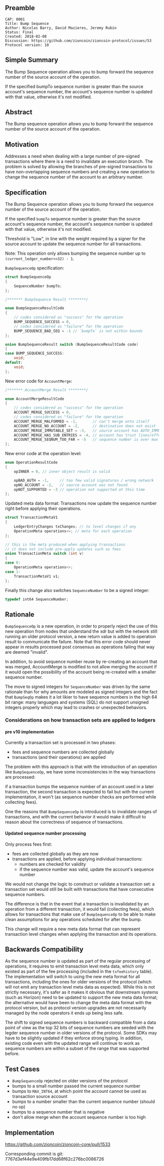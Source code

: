 ## Preamble

```
CAP: 0001
Title: Bump Sequence
Author: Nicolas Barry, David Mazieres, Jeremy Rubin
Status: Final
Created: 2018-02-08
Discussion: https://github.com/zioncoin/zioncoin-protocol/issues/53
Protocol version: 10
```

## Simple Summary
The Bump Sequence operation allows you to bump forward the sequence number of the source
account of the operation.

If the specified bumpTo sequence number is greater than the source account's
sequence number, the account's sequence number is updated with that value,
otherwise it's not modified.

## Abstract
The Bump sequence operation allows you to bump forward the sequence number of the source account
of the operation.

## Motivation
Addresses a need when dealing with a large number of pre-signed transactions
where there is a need to invalidate an execution branch.
The problem is solved by allowing the branches of pre-signed transactions
to have non-overlapping sequence numbers and creating a new operation to
change the sequence number of the account to an arbitrary number.

## Specification

The Bump Sequence operation allows you to bump forward the sequence number of the source
account of the operation.

If the specified `bumpTo` sequence number is greater than the source account's
 sequence number, the account's sequence number is updated with that value,
otherwise it's not modified.

Threshold is "Low", in line with the weight required by a signer for the source
account to update the sequence number for all transactions.

Note:
This operation only allows bumping the sequence number up to
`(current_ledger_number<<32) - 1`.

`BumpSequenceOp` specification:
```c++
struct BumpSequenceOp
{
    SequenceNumber bumpTo;
};

/******* BumpSequence Result ********/

enum BumpSequenceResultCode
{
    // codes considered as "success" for the operation
    BUMP_SEQUENCE_SUCCESS = 0,
    // codes considered as "failure" for the operation
    BUMP_SEQUENCE_BAD_SEQ = -1 // `bumpTo` is not within bounds
};

union BumpSequenceResult switch (BumpSequenceResultCode code)
{
case BUMP_SEQUENCE_SUCCESS:
    void;
default:
    void;
};
```

New error code for `AccountMerge`:
```c++
/******* AccountMerge Result ********/

enum AccountMergeResultCode
{
    // codes considered as "success" for the operation
    ACCOUNT_MERGE_SUCCESS = 0,
    // codes considered as "failure" for the operation
    ACCOUNT_MERGE_MALFORMED = -1,       // can't merge onto itself
    ACCOUNT_MERGE_NO_ACCOUNT = -2,      // destination does not exist
    ACCOUNT_MERGE_IMMUTABLE_SET = -3,   // source account has AUTH_IMMUTABLE set
    ACCOUNT_MERGE_HAS_SUB_ENTRIES = -4, // account has trust lines/offers
    ACCOUNT_MERGE_SEQNUM_TOO_FAR = -5   // sequence number is over max allowed
};
```

New error code at the operation level:
```c++
enum OperationResultCode
{
    opINNER = 0, // inner object result is valid

    opBAD_AUTH = -1,     // too few valid signatures / wrong network
    opNO_ACCOUNT = -2,   // source account was not found
    opNOT_SUPPORTED = -3 // operation not supported at this time
};
```

Updated meta data format:
Transactions now update the sequence number right before applying their operations.
```c++
struct TransactionMetaV1
{
    LedgerEntryChanges txChanges; // tx level changes if any
    OperationMeta operations<>; // meta for each operation
};

// this is the meta produced when applying transactions
// it does not include pre-apply updates such as fees
union TransactionMeta switch (int v)
{
case 0:
    OperationMeta operations<>;
case 1:
    TransactionMetaV1 v1;
};
```

Finally this change also switches `SequenceNumber` to be a signed integer:
```c++
typedef int64 SequenceNumber;
```

## Rationale

`BumpSequenceOp` is a new operation, in order to properly reject the use of this
new operation from nodes that understand the xdr but with the network still
running an older protocol version, a new return value is added to operation
result to communicate the failure. Note that this error code should never
appear in results processed post consensus as operations failing that way
are deemed "invalid".

In addition, to avoid sequence number reuse by re-creating an account that was merged,
AccountMerge is modified to not allow merging the account if it would open the possibility
of the account being re-created with a smaller sequence number.

The move to signed integers for `SequenceNumber` was driven by the same rationale
than for why amounts are modeled as signed integers and the fact that `BumpSeqOp`
makes it a lot likier to have sequence numbers in the high 64 bit range:
many languages and systems (SQL) do not support unsigned integers properly which
may lead to crashes or unexpected behaviors.

### Considerations on how transaction sets are applied to ledgers

#### pre v10 implementation

Currently a transaction set is processed in two phases:
* fees and sequence numbers are collected globally
* transactions (and their operations) are applied

The problem with this approach is that with the introduction of an operation
like `BumpSequenceOp`, we have some inconsistencies in the way transactions
 are processed:

if a transaction bumps the sequence number of an account used in a later
transaction, the second transaction is expected to fail but with the current
implementation, it won't (as sequence number checks are performed while
collecting fees).

One the reasons that `BumpSequenceOp` is introduced is to invalidate ranges
of transactions, and with the current behavior it would make it difficult to
reason about the correctness of sequence of transactions.

#### Updated sequence number processing

Only process fees first:
* fees are collected globally as they are now
* transactions are applied, before applying individual transactions:
    * numbers are checked for validity
    * if the sequence number was valid, update the account's sequence number

We would not change the logic to construct or validate a transaction set:
a transaction set would still be built with transactions that have consecutive
sequence numbers.

The difference is that in the event that a transaction is invalidated by an
operation from a different transaction, it would fail (collecting fees), which
allows for transactions that make use of `BumpSequenceOp` to be able to make
clean assumptions for any operations scheduled for after the bump.

This change will require a new meta data format that can represent transaction
level changes when applying the transaction and its operations.

## Backwards Compatibility

As the sequence number is updated as part of the regular processing of operations,
 it requires to emit transaction level meta data, which only existed as part of
the fee processing (included in the `txfeehistory` table).
The implementation will switch to using the new meta format for all transactions,
including the ones for older versions of the protocol (which will not emit any
transaction level meta data as expected).
While this is not strictly necessary, it's safer as it makes it obvious that
downstream systems (such as Horizon) need to be updated to support the
new meta data format; the alternative would have been to change the meta data
format with the protocol version, but as protocol version upgrades are not
necessarily managed by the node operators it ends up being less safe.

The shift to signed sequence numbers is backward compatible from a data
point of view as the top 32 bits of sequence numbers are seeded with the
legder sequence number in older versions of the protocol.
Some SDKs may have to be slightly updated if they enforce strong typing.
In addition, existing code even with the updated range will continue to work
as sequence numbers are within a subset of the range that was supported
before.

## Test Cases

* `BumpSequenceOp` rejected on older versions of the protocol
* bumps to a small number passed the current sequence number
* bumps to `MAX_INT64`, at which point the account cannot be used as transaction source account
* bumps to a number smaller than the current sequence number (should no op)
* bumps to a sequence number that is negative
* don't allow merge when the account sequence number is too high

## Implementation

https://github.com/zioncoin/zioncoin-core/pull/1533

Corresponding commit is git: 7767d3ef44e9e409fb17dd68f62c276bc0086726
